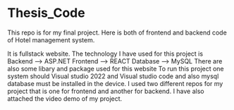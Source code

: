 # Thesis_Code
This repo is for my final project. Here is both of frontend and backend code of Hotel management system.

It is fullstack website. The technology I have used for this project is 
Backend --> ASP.NET
Frontend --> REACT
Database --> MySQL
There are also some libary and package used for this website 
To run this project one system should Visual studio 2022 and Visual studio code and also mysql database must be installed in the device.
I used two different repos for my project that is one for frontend and another for backend. I have also attached the video demo of my project.
